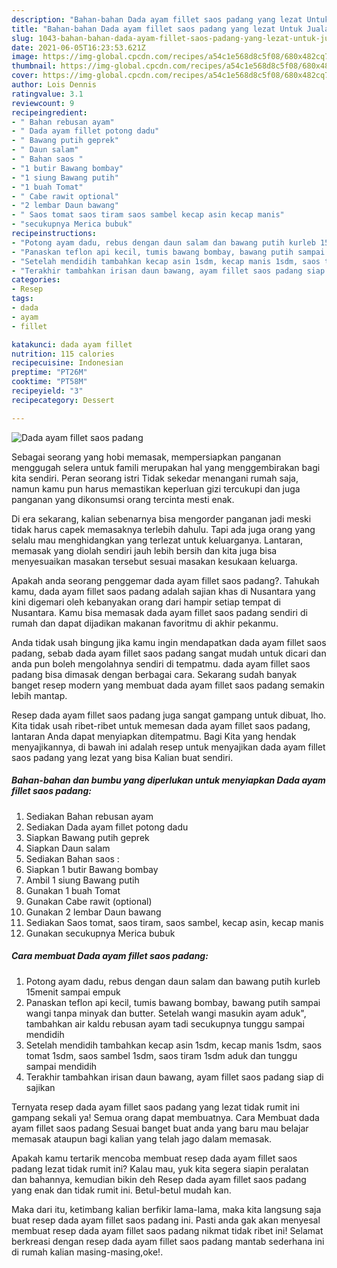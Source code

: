 ```yaml
---
description: "Bahan-bahan Dada ayam fillet saos padang yang lezat Untuk Jualan"
title: "Bahan-bahan Dada ayam fillet saos padang yang lezat Untuk Jualan"
slug: 1043-bahan-bahan-dada-ayam-fillet-saos-padang-yang-lezat-untuk-jualan
date: 2021-06-05T16:23:53.621Z
image: https://img-global.cpcdn.com/recipes/a54c1e568d8c5f08/680x482cq70/dada-ayam-fillet-saos-padang-foto-resep-utama.jpg
thumbnail: https://img-global.cpcdn.com/recipes/a54c1e568d8c5f08/680x482cq70/dada-ayam-fillet-saos-padang-foto-resep-utama.jpg
cover: https://img-global.cpcdn.com/recipes/a54c1e568d8c5f08/680x482cq70/dada-ayam-fillet-saos-padang-foto-resep-utama.jpg
author: Lois Dennis
ratingvalue: 3.1
reviewcount: 9
recipeingredient:
- " Bahan rebusan ayam"
- " Dada ayam fillet potong dadu"
- " Bawang putih geprek"
- " Daun salam"
- " Bahan saos "
- "1 butir Bawang bombay"
- "1 siung Bawang putih"
- "1 buah Tomat"
- " Cabe rawit optional"
- "2 lembar Daun bawang"
- " Saos tomat saos tiram saos sambel kecap asin kecap manis"
- "secukupnya Merica bubuk"
recipeinstructions:
- "Potong ayam dadu, rebus dengan daun salam dan bawang putih kurleb 15menit sampai empuk"
- "Panaskan teflon api kecil, tumis bawang bombay, bawang putih sampai wangi tanpa minyak dan butter. Setelah wangi masukin ayam aduk&#34;, tambahkan air kaldu rebusan ayam tadi secukupnya tunggu sampai mendidih"
- "Setelah mendidih tambahkan kecap asin 1sdm, kecap manis 1sdm, saos tomat 1sdm, saos sambel 1sdm, saos tiram 1sdm aduk dan tunggu sampai mendidih"
- "Terakhir tambahkan irisan daun bawang, ayam fillet saos padang siap di sajikan"
categories:
- Resep
tags:
- dada
- ayam
- fillet

katakunci: dada ayam fillet 
nutrition: 115 calories
recipecuisine: Indonesian
preptime: "PT26M"
cooktime: "PT58M"
recipeyield: "3"
recipecategory: Dessert

---
```



![Dada ayam fillet saos padang](https://img-global.cpcdn.com/recipes/a54c1e568d8c5f08/680x482cq70/dada-ayam-fillet-saos-padang-foto-resep-utama.jpg)

Sebagai seorang yang hobi memasak, mempersiapkan panganan menggugah selera untuk famili merupakan hal yang menggembirakan bagi kita sendiri. Peran seorang istri Tidak sekedar menangani rumah saja, namun kamu pun harus memastikan keperluan gizi tercukupi dan juga panganan yang dikonsumsi orang tercinta mesti enak.

Di era  sekarang, kalian sebenarnya bisa mengorder panganan jadi meski tidak harus capek memasaknya terlebih dahulu. Tapi ada juga orang yang selalu mau menghidangkan yang terlezat untuk keluarganya. Lantaran, memasak yang diolah sendiri jauh lebih bersih dan kita juga bisa menyesuaikan masakan tersebut sesuai masakan kesukaan keluarga. 



Apakah anda seorang penggemar dada ayam fillet saos padang?. Tahukah kamu, dada ayam fillet saos padang adalah sajian khas di Nusantara yang kini digemari oleh kebanyakan orang dari hampir setiap tempat di Nusantara. Kamu bisa memasak dada ayam fillet saos padang sendiri di rumah dan dapat dijadikan makanan favoritmu di akhir pekanmu.

Anda tidak usah bingung jika kamu ingin mendapatkan dada ayam fillet saos padang, sebab dada ayam fillet saos padang sangat mudah untuk dicari dan anda pun boleh mengolahnya sendiri di tempatmu. dada ayam fillet saos padang bisa dimasak dengan berbagai cara. Sekarang sudah banyak banget resep modern yang membuat dada ayam fillet saos padang semakin lebih mantap.

Resep dada ayam fillet saos padang juga sangat gampang untuk dibuat, lho. Kita tidak usah ribet-ribet untuk memesan dada ayam fillet saos padang, lantaran Anda dapat menyiapkan ditempatmu. Bagi Kita yang hendak menyajikannya, di bawah ini adalah resep untuk menyajikan dada ayam fillet saos padang yang lezat yang bisa Kalian buat sendiri.

<!--inarticleads1-->

##### Bahan-bahan dan bumbu yang diperlukan untuk menyiapkan Dada ayam fillet saos padang:

1. Sediakan  Bahan rebusan ayam
1. Sediakan  Dada ayam fillet potong dadu
1. Siapkan  Bawang putih geprek
1. Siapkan  Daun salam
1. Sediakan  Bahan saos :
1. Siapkan 1 butir Bawang bombay
1. Ambil 1 siung Bawang putih
1. Gunakan 1 buah Tomat
1. Gunakan  Cabe rawit (optional)
1. Gunakan 2 lembar Daun bawang
1. Sediakan  Saos tomat, saos tiram, saos sambel, kecap asin, kecap manis
1. Gunakan secukupnya Merica bubuk




<!--inarticleads2-->

##### Cara membuat Dada ayam fillet saos padang:

1. Potong ayam dadu, rebus dengan daun salam dan bawang putih kurleb 15menit sampai empuk
1. Panaskan teflon api kecil, tumis bawang bombay, bawang putih sampai wangi tanpa minyak dan butter. Setelah wangi masukin ayam aduk&#34;, tambahkan air kaldu rebusan ayam tadi secukupnya tunggu sampai mendidih
1. Setelah mendidih tambahkan kecap asin 1sdm, kecap manis 1sdm, saos tomat 1sdm, saos sambel 1sdm, saos tiram 1sdm aduk dan tunggu sampai mendidih
1. Terakhir tambahkan irisan daun bawang, ayam fillet saos padang siap di sajikan




Ternyata resep dada ayam fillet saos padang yang lezat tidak rumit ini gampang sekali ya! Semua orang dapat membuatnya. Cara Membuat dada ayam fillet saos padang Sesuai banget buat anda yang baru mau belajar memasak ataupun bagi kalian yang telah jago dalam memasak.

Apakah kamu tertarik mencoba membuat resep dada ayam fillet saos padang lezat tidak rumit ini? Kalau mau, yuk kita segera siapin peralatan dan bahannya, kemudian bikin deh Resep dada ayam fillet saos padang yang enak dan tidak rumit ini. Betul-betul mudah kan. 

Maka dari itu, ketimbang kalian berfikir lama-lama, maka kita langsung saja buat resep dada ayam fillet saos padang ini. Pasti anda gak akan menyesal membuat resep dada ayam fillet saos padang nikmat tidak ribet ini! Selamat berkreasi dengan resep dada ayam fillet saos padang mantab sederhana ini di rumah kalian masing-masing,oke!.

